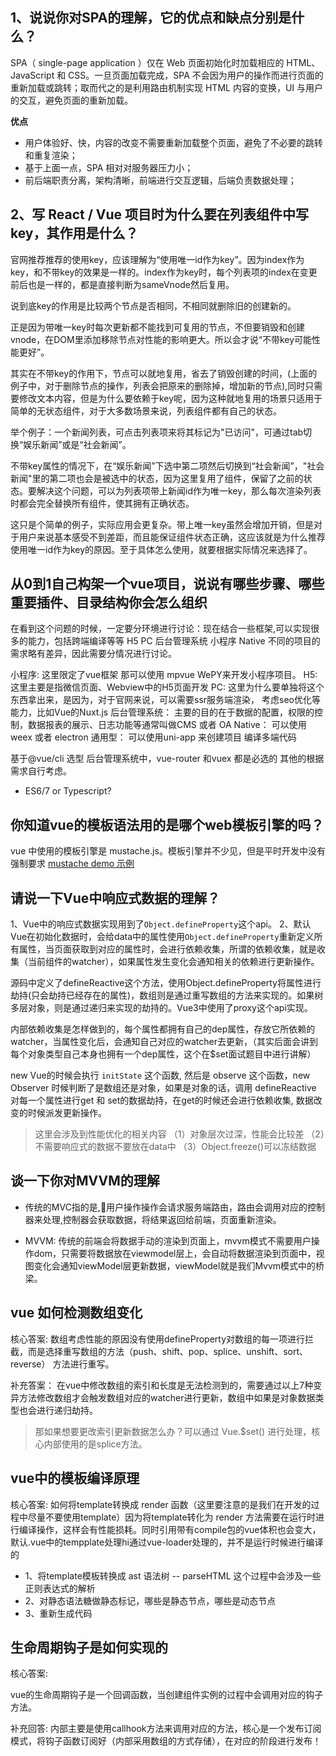 ## 1、说说你对SPA的理解，它的优点和缺点分别是什么？

SPA（ single-page application ）仅在 Web 页面初始化时加载相应的 HTML、JavaScript 和 CSS。一旦页面加载完成，SPA 不会因为用户的操作而进行页面的重新加载或跳转；取而代之的是利用路由机制实现 HTML 内容的变换，UI 与用户的交互，避免页面的重新加载。

**优点**
  * 用户体验好、快，内容的改变不需要重新加载整个页面，避免了不必要的跳转和重复渲染；
  * 基于上面一点，SPA 相对对服务器压力小；
  * 前后端职责分离，架构清晰，前端进行交互逻辑，后端负责数据处理；

## 2、写 React / Vue 项目时为什么要在列表组件中写 key，其作用是什么？

官网推荐推荐的使用key，应该理解为“使用唯一id作为key”。因为index作为key，和不带key的效果是一样的。index作为key时，每个列表项的index在变更前后也是一样的，都是直接判断为sameVnode然后复用。

说到底key的作用是比较两个节点是否相同，不相同就删除旧的创建新的。

正是因为带唯一key时每次更新都不能找到可复用的节点，不但要销毁和创建vnode，在DOM里添加移除节点对性能的影响更大。所以会才说“不带key可能性能更好”。

其实在不带key的作用下，节点可以就地复用，省去了销毁创建的时间，(上面的例子中，对于删除节点的操作，列表会把原来的删除掉，增加新的节点),同时只需要修改文本内容，但是为什么要依赖于key呢，因为这种就地复用的场景只适用于简单的无状态组件，对于大多数场景来说，列表组件都有自己的状态。

举个例子：一个新闻列表，可点击列表项来将其标记为"已访问"，可通过tab切换“娱乐新闻”或是“社会新闻”。

不带key属性的情况下，在“娱乐新闻”下选中第二项然后切换到“社会新闻”，"社会新闻"里的第二项也会是被选中的状态，因为这里复用了组件，保留了之前的状态。要解决这个问题，可以为列表项带上新闻id作为唯一key，那么每次渲染列表时都会完全替换所有组件，使其拥有正确状态。

这只是个简单的例子，实际应用会更复杂。带上唯一key虽然会增加开销，但是对于用户来说基本感受不到差距，而且能保证组件状态正确，这应该就是为什么推荐使用唯一id作为key的原因。至于具体怎么使用，就要根据实际情况来选择了。

## 从0到1自己构架一个vue项目，说说有哪些步骤、哪些重要插件、目录结构你会怎么组织
在看到这个问题的时候，一定要分环境进行讨论：现在结合一些框架,可以实现很多的能力，包括跨端编译等等
H5 PC 后台管理系统 小程序 Native 不同的项目的需求略有差异，因此需要分情况进行讨论。

小程序:
  这里限定了vue框架 那可以使用 mpvue WePY来开发小程序项目。
H5:
  这里主要是指微信页面、Webview中的H5页面开发
PC: 
  这里为什么要单独将这个东西拿出来，是因为，对于官网来说，可以需要ssr服务端渲染，
  考虑seo优化等能力，比如Vue的Nuxt.js
后台管理系统：
  主要的目的在于数据的配置，权限的控制，数据报表的展示、日志功能等通常叫做CMS 或者 OA
Native：
  可以使用 weex 或者 electron 
通用型：
  可以使用uni-app 来创建项目 编译多端代码

基于@vue/cli 选型
  后台管理系统中，vue-router 和vuex 都是必选的 其他的根据需求自行考虑。
  * ES6/7 or Typescript?

## 你知道vue的模板语法用的是哪个web模板引擎的吗？
  vue 中使用的模板引擎是 mustache.js。模板引擎并不少见，但是平时开发中没有强制要求
  [mustache demo 示例](https://www.yinzhuoei.com/index.php/archives/110/)

## 请说一下Vue中响应式数据的理解？

1、Vue中的响应式数据实现用到了`Object.defineProperty`这个api。
2、默认Vue在初始化数据时，会给data中的属性使用`Object.defineProperty`重新定义所有属性，当页面获取到对应的属性时，会进行依赖收集，所谓的依赖收集，就是收集（当前组件的watcher），如果属性发生变化会通知相关的依赖进行更新操作。

源码中定义了defineReactive这个方法，使用Object.defineProperty将属性进行劫持(只会劫持已经存在的属性)，数组则是通过重写数组的方法来实现的。如果树多层对象，则是通过递归来实现的劫持的。Vue3中使用了proxy这个api实现。

内部依赖收集是怎样做到的，每个属性都拥有自己的dep属性，存放它所依赖的watcher，当属性变化后，会通知自己对应的watcher去更新，（其实后面会讲到每个对象类型自己本身也拥有一个dep属性，这个在$set面试题目中进行讲解）

new Vue的时候会执行 `initState` 这个函数, 然后是 observe 这个函数，new Observer 时候判断了是数组还是对象，如果是对象的话，调用 defineReactive 对每一个属性进行get 和 set的数据劫持，在get的时候还会进行依赖收集, 数据改变的时候派发更新操作。

> 这里会涉及到性能优化的相关内容 （1）对象层次过深，性能会比较差 （2）不需要响应式的数据不要放在data中 （3）Object.freeze()可以冻结数据

## 谈一下你对MVVM的理解
* 传统的MVC指的是,用户操作操作会请求服务端路由，路由会调用对应的控制器来处理,控制器会获取数据，将结果返回给前端，页面重新渲染。

* MVVM: 传统的前端会将数据手动的渲染到页面上，mvvm模式不需要用户操作dom，只需要将数据放在viewmodel层上，会自动将数据渲染到页面中，视图变化会通知viewModel层更新数据，viewModel就是我们Mvvm模式中的桥梁。


## vue 如何检测数组变化
核心答案:
数组考虑性能的原因没有使用defineProperty对数组的每一项进行拦截，而是选择重写数组的方法（push、shift、pop、splice、unshift、sort、reverse） 方法进行重写。

补充答案： 在vue中修改数组的索引和长度是无法检测到的，需要通过以上7种变异方法修改数组才会触发数组对应的watcher进行更新，数组中如果是对象数据类型也会进行递归劫持。

> 那如果想要更改索引更新数据怎么办？可以通过 Vue.$set() 进行处理，核心内部使用的是splice方法。

## vue中的模板编译原理
核心答案:
如何将template转换成 render 函数（这里要注意的是我们在开发的过程中尽量不要使用template）因为将template转化为 render 方法需要在运行时进行编译操作，这样会有性能损耗。同时引用带有compile包的vue体积也会变大，默认.vue中的tempplate处理hi通过vue-loader处理的，并不是运行时候进行编译的

* 1、将template模板转换成 ast 语法树 -- parseHTML 这个过程中会涉及一些正则表达式的解析
* 2、对静态语法糖做静态标记，哪些是静态节点，哪些是动态节点
* 3、重新生成代码


## 生命周期钩子是如何实现的
核心答案:

vue的生命周期钩子是一个回调函数，当创建组件实例的过程中会调用对应的钩子方法。

补充回答:
内部主要是使用callhook方法来调用对应的方法，核心是一个发布订阅模式，将钩子函数订阅好（内部采用数组的方式存储），在对应的阶段进行发布！







  
